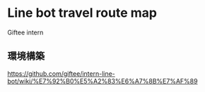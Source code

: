 # Line bot travel route map

Giftee intern

## 環境構築

https://github.com/giftee/intern-line-bot/wiki/%E7%92%B0%E5%A2%83%E6%A7%8B%E7%AF%89
